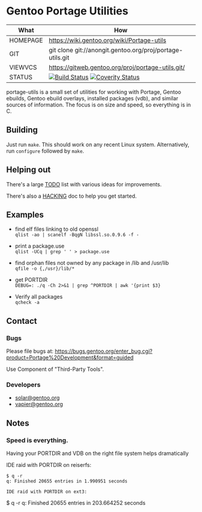 # Gentoo Portage Utilities

| What     | How                                                       |
| -------- | --------------------------------------------------------- |
| HOMEPAGE | https://wiki.gentoo.org/wiki/Portage-utils                |
| GIT      | git clone git://anongit.gentoo.org/proj/portage-utils.git |
| VIEWVCS  | https://gitweb.gentoo.org/proj/portage-utils.git/         |
| STATUS   | [![Build Status](https://travis-ci.org/gentoo/portage-utils.svg?branch=master)](https://travis-ci.org/gentoo/portage-utils) [![Coverity Status](https://scan.coverity.com/projects/9213/badge.svg)](https://scan.coverity.com/projects/gentoo-portage-utils) |

portage-utils is a small set of utilities for working with Portage, Gentoo
ebuilds, Gentoo ebuild overlays, installed packages (vdb), and similar sources
of information.  The focus is on size and speed, so everything is in C.

## Building

Just run `make`.  This should work on any recent Linux system.
Alternatively, run `configure` followed by `make`.

## Helping out

There's a large [TODO](./TODO.md) list with various ideas for improvements.

There's also a [HACKING](./HACKING.md) doc to help you get started.

## Examples

* find elf files linking to old openssl<br>
  `qlist -ao | scanelf -BqgN libssl.so.0.9.6 -f -`

* print a package.use<br>
  `qlist -UCq | grep ' ' > package.use`

* find orphan files not owned by any package in /lib and /usr/lib<br>
  `qfile -o {,/usr}/lib/*`
	
* get PORTDIR<br>
  `DEBUG=: ./q -Ch 2>&1 | grep ^PORTDIR | awk '{print $3}`

* Verify all packages<br>
  `qcheck -a`

## Contact

### Bugs

Please file bugs at:
	https://bugs.gentoo.org/enter_bug.cgi?product=Portage%20Development&format=guided

Use Component of "Third-Party Tools".

### Developers

* solar@gentoo.org
* vapier@gentoo.org

## Notes

### Speed is everything.

Having your PORTDIR and VDB on the right file system helps dramatically

IDE raid with PORTDIR on reiserfs:

```
$ q -r
q: Finished 20655 entries in 1.990951 seconds

IDE raid with PORTDIR on ext3:

```
$ q -r
q: Finished 20655 entries in 203.664252 seconds
```
